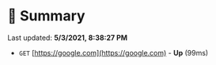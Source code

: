 # 📖 Summary
Last updated: **5/3/2021, 8:38:27 PM**

- `GET` [https://google.com](https://google.com) - **Up** (99ms)
